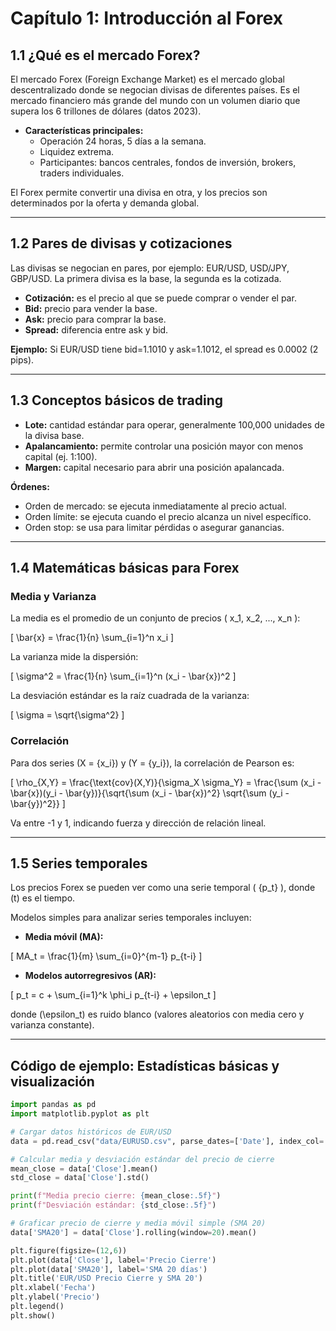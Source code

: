 # Capítulo 1: Introducción al Forex

## 1.1 ¿Qué es el mercado Forex?

El mercado Forex (Foreign Exchange Market) es el mercado global descentralizado donde se negocian divisas de diferentes países. Es el mercado financiero más grande del mundo con un volumen diario que supera los 6 trillones de dólares (datos 2023).

- **Características principales:**
  - Operación 24 horas, 5 días a la semana.
  - Liquidez extrema.
  - Participantes: bancos centrales, fondos de inversión, brokers, traders individuales.

El Forex permite convertir una divisa en otra, y los precios son determinados por la oferta y demanda global.

---

## 1.2 Pares de divisas y cotizaciones

Las divisas se negocian en pares, por ejemplo: EUR/USD, USD/JPY, GBP/USD. La primera divisa es la base, la segunda es la cotizada.

- **Cotización:** es el precio al que se puede comprar o vender el par.
- **Bid:** precio para vender la base.
- **Ask:** precio para comprar la base.
- **Spread:** diferencia entre ask y bid.

**Ejemplo:** Si EUR/USD tiene bid=1.1010 y ask=1.1012, el spread es 0.0002 (2 pips).

---

## 1.3 Conceptos básicos de trading

- **Lote:** cantidad estándar para operar, generalmente 100,000 unidades de la divisa base.
- **Apalancamiento:** permite controlar una posición mayor con menos capital (ej. 1:100).
- **Margen:** capital necesario para abrir una posición apalancada.

**Órdenes:**

- Orden de mercado: se ejecuta inmediatamente al precio actual.
- Orden límite: se ejecuta cuando el precio alcanza un nivel específico.
- Orden stop: se usa para limitar pérdidas o asegurar ganancias.

---

## 1.4 Matemáticas básicas para Forex

### Media y Varianza

La media es el promedio de un conjunto de precios \( x_1, x_2, ..., x_n \):

\[
\bar{x} = \frac{1}{n} \sum_{i=1}^n x_i
\]

La varianza mide la dispersión:

\[
\sigma^2 = \frac{1}{n} \sum_{i=1}^n (x_i - \bar{x})^2
\]

La desviación estándar es la raíz cuadrada de la varianza:

\[
\sigma = \sqrt{\sigma^2}
\]

### Correlación

Para dos series \(X = \{x_i\}\) y \(Y = \{y_i\}\), la correlación de Pearson es:

\[
\rho_{X,Y} = \frac{\text{cov}(X,Y)}{\sigma_X \sigma_Y} = \frac{\sum (x_i - \bar{x})(y_i - \bar{y})}{\sqrt{\sum (x_i - \bar{x})^2} \sqrt{\sum (y_i - \bar{y})^2}}
\]

Va entre -1 y 1, indicando fuerza y dirección de relación lineal.

---

## 1.5 Series temporales

Los precios Forex se pueden ver como una serie temporal \( \{p_t\} \), donde \(t\) es el tiempo.

Modelos simples para analizar series temporales incluyen:

- **Media móvil (MA):**

\[
MA_t = \frac{1}{m} \sum_{i=0}^{m-1} p_{t-i}
\]

- **Modelos autorregresivos (AR):**

\[
p_t = c + \sum_{i=1}^k \phi_i p_{t-i} + \epsilon_t
\]

donde \(\epsilon_t\) es ruido blanco (valores aleatorios con media cero y varianza constante).

---

## Código de ejemplo: Estadísticas básicas y visualización

```python
import pandas as pd
import matplotlib.pyplot as plt

# Cargar datos históricos de EUR/USD
data = pd.read_csv("data/EURUSD.csv", parse_dates=['Date'], index_col='Date')

# Calcular media y desviación estándar del precio de cierre
mean_close = data['Close'].mean()
std_close = data['Close'].std()

print(f"Media precio cierre: {mean_close:.5f}")
print(f"Desviación estándar: {std_close:.5f}")

# Graficar precio de cierre y media móvil simple (SMA 20)
data['SMA20'] = data['Close'].rolling(window=20).mean()

plt.figure(figsize=(12,6))
plt.plot(data['Close'], label='Precio Cierre')
plt.plot(data['SMA20'], label='SMA 20 días')
plt.title('EUR/USD Precio Cierre y SMA 20')
plt.xlabel('Fecha')
plt.ylabel('Precio')
plt.legend()
plt.show()
